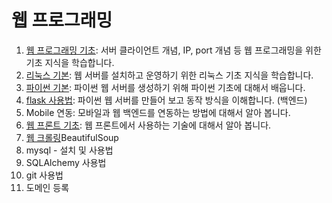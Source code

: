 # 웹 프로그래밍

1. [웹 프로그래밍 기초](01/README.md): 서버 클라이언트 개념, IP, port 개념 등 웹 프로그래밍을 위한 기초 지식을 학습합니다.
2. [리눅스 기본](02/README.md): 웹 서버를 설치하고 운영하기 위한 리눅스 기초 지식을 학습합니다.
3. [파이썬 기본](03/README.md): 파이썬 웹 서버를 생성하기 위해 파이썬 기초에 대해서 배웁니다.
4. [flask 사용법](04/README.md): 파이썬 웹 서버를 만들어 보고 동작 방식을 이해합니다. (백엔드)
5. Mobile 연동: 모바일과 웹 백엔드를 연동하는 방법에 대해서 알아 봅니다.
6. [웹 프론트 기초](06/README.md): 웹 프론트에서 사용하는 기술에 대해서 알아 봅니다.
7. [웹 크롤링](07/README.md)BeautifulSoup
8. mysql - 설치 및 사용법
9. SQLAlchemy 사용법
10. git 사용법
11. 도메인 등록